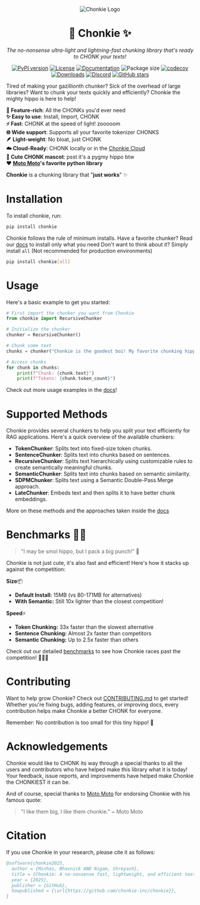 <div align='center'>

![Chonkie Logo](/assets/chonkie_logo_br_transparent_bg.png)

# 🦛 Chonkie ✨

_The no-nonsense ultra-light and lightning-fast chunking library that's ready to CHONK your texts!_

[![PyPI version](https://img.shields.io/pypi/v/chonkie.svg)](https://pypi.org/project/chonkie/)
[![License](https://img.shields.io/github/license/chonkie-inc/chonkie.svg)](https://github.com/chonkie-inc/chonkie/blob/main/LICENSE)
[![Documentation](https://img.shields.io/badge/docs-chonkie.ai-blue.svg)](https://docs.chonkie.ai)
![Package size](https://img.shields.io/badge/size-15MB-blue)
[![codecov](https://codecov.io/gh/chonkie-inc/chonkie/graph/badge.svg?token=V4EWIJWREZ)](https://codecov.io/gh/chonkie-inc/chonkie)
[![Downloads](https://static.pepy.tech/badge/chonkie)](https://pepy.tech/project/chonkie)
[![Discord](https://dcbadge.limes.pink/api/server/https://discord.gg/rYYp6DC4cv?style=flat)](https://discord.gg/rYYp6DC4cv)
[![GitHub stars](https://img.shields.io/github/stars/chonkie-inc/chonkie.svg)](https://github.com/chonkie-inc/chonkie/stargazers)

</div>

Tired of making your gazillionth chunker? Sick of the overhead of large libraries? Want to chunk your texts quickly and efficiently? Chonkie the mighty hippo is here to help!

**🚀 Feature-rich**: All the CHONKs you'd ever need </br>
**✨ Easy to use**: Install, Import, CHONK </br>
**⚡ Fast**: CHONK at the speed of light! zooooom </br>
**🌐 Wide support**: Supports all your favorite tokenizer CHONKS </br>
**🪶 Light-weight**: No bloat, just CHONK </br>
**☁️ Cloud-Ready**: CHONK locally or in the [Chonkie Cloud](https://cloud.chonkie.ai) </br>
**🦛 Cute CHONK mascot**: psst it's a pygmy hippo btw </br>
**❤️ [Moto Moto](#acknowledgements)'s favorite python library** </br>

**Chonkie** is a chunking library that "**just works**" ✨

# Installation

To install chonkie, run:

```bash
pip install chonkie
```

Chonkie follows the rule of minimum installs.
Have a favorite chunker? Read our [docs](https://docs.chonkie.ai) to install only what you need
Don't want to think about it? Simply install `all` (Not recommended for production environments)

```bash
pip install chonkie[all]
```

# Usage

Here's a basic example to get you started:

```python
# First import the chunker you want from Chonkie
from chonkie import RecursiveChunker

# Initialize the chunker
chunker = RecursiveChunker()

# Chunk some text
chunks = chunker("Chonkie is the goodest boi! My favorite chunking hippo hehe.")

# Access chunks
for chunk in chunks:
    print(f"Chunk: {chunk.text}")
    print(f"Tokens: {chunk.token_count}")
```

Check out more usage examples in the [docs](https://docs.chonkie.ai)!

# Supported Methods

Chonkie provides several chunkers to help you split your text efficiently for RAG applications. Here's a quick overview of the available chunkers:

- **TokenChunker**: Splits text into fixed-size token chunks.
- **SentenceChunker**: Splits text into chunks based on sentences.
- **RecursiveChunker**: Splits text hierarchically using customizable rules to create semantically meaningful chunks.
- **SemanticChunker**: Splits text into chunks based on semantic similarity.
- **SDPMChunker**: Splits text using a Semantic Double-Pass Merge approach.
- **LateChunker**: Embeds text and then splits it to have better chunk embeddings.

More on these methods and the approaches taken inside the [docs](https://docs.chonkie.ai)

# Benchmarks 🏃‍♂️

> "I may be smol hippo, but I pack a big punch!" 🦛

Chonkie is not just cute, it's also fast and efficient! Here's how it stacks up against the competition:

**Size**📦

- **Default Install:** 15MB (vs 80-171MB for alternatives)
- **With Semantic:** Still 10x lighter than the closest competition!

**Speed**⚡

- **Token Chunking:** 33x faster than the slowest alternative
- **Sentence Chunking:** Almost 2x faster than competitors
- **Semantic Chunking:** Up to 2.5x faster than others

Check out our detailed [benchmarks](BENCHMARKS.md) to see how Chonkie races past the competition! 🏃‍♂️💨

# Contributing

Want to help grow Chonkie? Check out [CONTRIBUTING.md](CONTRIBUTING.md) to get started! Whether you're fixing bugs, adding features, or improving docs, every contribution helps make Chonkie a better CHONK for everyone.

Remember: No contribution is too small for this tiny hippo! 🦛

# Acknowledgements

Chonkie would like to CHONK its way through a special thanks to all the users and contributors who have helped make this library what it is today! Your feedback, issue reports, and improvements have helped make Chonkie the CHONKIEST it can be.

And of course, special thanks to [Moto Moto](https://www.youtube.com/watch?v=I0zZC4wtqDQ&t=5s) for endorsing Chonkie with his famous quote:
> "I like them big, I like them chonkie."
>                                         ~ Moto Moto


# Citation

If you use Chonkie in your research, please cite it as follows:

```bibtex
@software{chonkie2025,
  author = {Minhas, Bhavnick AND Nigam, Shreyash},
  title = {Chonkie: A no-nonsense fast, lightweight, and efficient text chunking library},
  year = {2025},
  publisher = {GitHub},
  howpublished = {\url{https://github.com/chonkie-inc/chonkie}},
}
```
